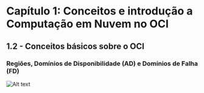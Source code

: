 # Capítulo 1: Conceitos e introdução a Computação em Nuvem no OCI

## 1.2 - Conceitos básicos sobre o OCI

### __Regiões, Domínios de Disponibilidade (AD) e Domínios de Falha (FD)__

![Alt text](https://www.oracle.com/a/ocom/img/rc24-oci-region-map.png "a title")

